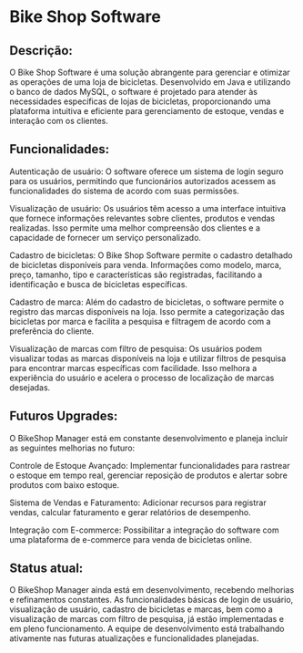 # Bike Shop Software

## Descrição:
O Bike Shop Software é uma solução abrangente para gerenciar e otimizar as operações de uma loja de bicicletas. Desenvolvido em Java e utilizando o banco de dados MySQL, o software é projetado para atender às necessidades específicas de lojas de bicicletas, proporcionando uma plataforma intuitiva e eficiente para gerenciamento de estoque, vendas e interação com os clientes.

## Funcionalidades:
Autenticação de usuário: O software oferece um sistema de login seguro para os usuários, permitindo que funcionários autorizados acessem as funcionalidades do sistema de acordo com suas permissões.

Visualização de usuário: Os usuários têm acesso a uma interface intuitiva que fornece informações relevantes sobre clientes, produtos e vendas realizadas. Isso permite uma melhor compreensão dos clientes e a capacidade de fornecer um serviço personalizado.

Cadastro de bicicletas: O Bike Shop Software permite o cadastro detalhado de bicicletas disponíveis para venda. Informações como modelo, marca, preço, tamanho, tipo e características são registradas, facilitando a identificação e busca de bicicletas específicas.

Cadastro de marca: Além do cadastro de bicicletas, o software permite o registro das marcas disponíveis na loja. Isso permite a categorização das bicicletas por marca e facilita a pesquisa e filtragem de acordo com a preferência do cliente.

Visualização de marcas com filtro de pesquisa: Os usuários podem visualizar todas as marcas disponíveis na loja e utilizar filtros de pesquisa para encontrar marcas específicas com facilidade. Isso melhora a experiência do usuário e acelera o processo de localização de marcas desejadas.

## Futuros Upgrades:
O BikeShop Manager está em constante desenvolvimento e planeja incluir as seguintes melhorias no futuro:

Controle de Estoque Avançado: Implementar funcionalidades para rastrear o estoque em tempo real, gerenciar reposição de produtos e alertar sobre produtos com baixo estoque.

Sistema de Vendas e Faturamento: Adicionar recursos para registrar vendas, calcular faturamento e gerar relatórios de desempenho.

Integração com E-commerce: Possibilitar a integração do software com uma plataforma de e-commerce para venda de bicicletas online.

## Status atual:
O BikeShop Manager ainda está em desenvolvimento, recebendo melhorias e refinamentos constantes. As funcionalidades básicas de login de usuário, visualização de usuário, cadastro de bicicletas e marcas, bem como a visualização de marcas com filtro de pesquisa, já estão implementadas e em pleno funcionamento. A equipe de desenvolvimento está trabalhando ativamente nas futuras atualizações e funcionalidades planejadas.
